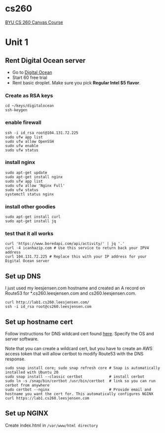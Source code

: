# cs260
[BYU CS 260 Canvas Course](https://byu.instructure.com/courses/13246)

# Unit 1

## Rent Digital Ocean server
* Go to [Digital Ocean](https://www.digitalocean.com/)
* Start 60 free trial
* Rent basic droplet. Make sure you pick **Regular Intel $5 flavor**.

### Create as RSA keys
```
cd ~/keys/digitalocean
ssh-keygen
```

### enable firewall
```
ssh -i id_rsa root@104.131.72.225
sudo ufw app list
sudo ufw allow OpenSSH
sudo ufw enable
sudo ufw status
```

### install nginx
```
sudo apt-get update
sudo apt-get install nginx
sudo ufw app list
sudo ufw allow 'Nginx Full'
sudo ufw status
systemctl status nginx
```

### install other goodies
```
sudo apt-get install curl
sudo apt-get install jq
```

### test that it all works
```
curl 'https://www.boredapi.com/api/activity/' | jq '.'
curl -4 icanhazip.com # Use this service to return back your IPV4 address
curl 104.131.72.225 # Replace this with your IP address for your Digital Ocean server
```

## Set up DNS
I just used my leesjensen.com hostname and created an A record on Route53 for *.cs260.leesjensen.com and cs260.leesjensen.com.

```
curl http://lab1.cs260.leesjensen.com/
ssh -i id_rsa root@cs260.leesjensen.com
```

## Set up hostname cert
Follow instructions for DNS wildcard cert found [here](https://certbot.eff.org/).
Specify the OS and server software. 

Note that you can create a wildcard cert, but you have to create an AWS access token that will allow certbot to modify Route53 with the DNS response.

```
sudo snap install core; sudo snap refresh core # Snap is automatically installed with Ubuntu 20
sudo snap install --classic certbot            # install cerbot
sudo ln -s /snap/bin/certbot /usr/bin/certbot  # link so you can run cerbot from anywhere
sudo certbot --nginx                           # Provide email and hostname you want the cert for. This automatically configures NGINX
curl https://lab1.cs260.leesjensen.com
```

## Set up NGINX
Create index.html in ```/var/www/html directory```
